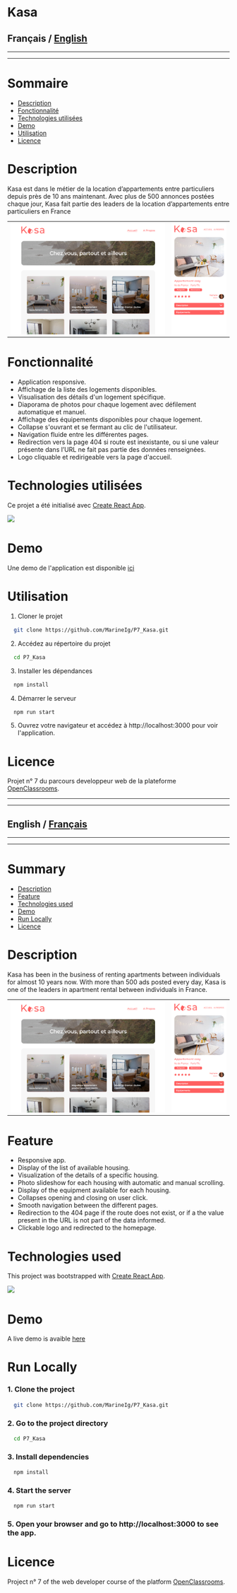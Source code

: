 # Kasa

## Français / [English](#english--français)
---
---

# Sommaire

- [Description](#description)
- [Fonctionnalité](#fonctionnalité)
- [Technologies utilisées](#technologies-utilisées)
- [Demo](#Demo)
- [Utilisation](#Utilisation)
- [Licence](#licence)

# Description

Kasa est dans le métier de la location d’appartements entre particuliers depuis près de 10 ans maintenant. Avec plus de 500 annonces postées chaque jour, Kasa fait partie des leaders de la location d’appartements entre particuliers en France

<table>
  <tr>
    <td><img src="public/Kasa_home.png" alt="Kasa"></td>
    <td><img src="public/Kasa_housing_responsive.png" alt="Kasa responsive"></td>
  </tr>
</table>

# Fonctionnalité

- Application responsive.
- Affichage de la liste des logements disponibles.
- Visualisation des détails d'un logement spécifique.
- Diaporama de photos pour chaque logement avec défilement automatique et manuel.
- Affichage des équipements disponibles pour chaque logement.
- Collapse s'ouvrant et se fermant au clic de l'utilisateur.
- Navigation fluide entre les différentes pages.
- Redirection vers la page 404 si route est inexistante, ou si une
  valeur présente dans l’URL ne fait pas partie des données
  renseignées.
- Logo cliquable et redirigeable vers la page d'accueil.

# Technologies utilisées

Ce projet a été initialisé avec [Create React App](https://github.com/facebook/create-react-app).

<p >
  <a href="https://skillicons.dev">
    <img src="https://skillicons.dev/icons?i=git,figma,react,scss," />
  </a>
</p>

# Demo

Une demo de l'application est disponible [ici](https://kasa-marine-iguna.vercel.app/)

# Utilisation

1. Cloner le projet

```bash
  git clone https://github.com/MarineIg/P7_Kasa.git
```

2. Accédez au répertoire du projet

```bash
  cd P7_Kasa
```

3. Installer les dépendances

```bash
  npm install
```

4. Démarrer le serveur

```bash
  npm run start
```

5. Ouvrez votre navigateur et accédez à http://localhost:3000 pour voir l'application.

# Licence

Projet n° 7 du parcours developpeur web de la plateforme [OpenClassrooms](https://openclassrooms.com/fr/).

---
---
## English / [Français](#Français--English)
---
---

# Summary

- [Description](#Description)
- [Feature](#feature)
- [Technologies used](#technologies-used)
- [Demo](#demo-1)
- [Run Locally](#run-locally)
- [Licence](#licence-1)

# Description

Kasa has been in the business of renting apartments between individuals for almost 10 years now. With more than 500 ads posted every day, Kasa is one of the leaders in apartment rental between individuals in France.

<table>
  <tr>
    <td><img src="public/Kasa_home.png" alt="Kasa"></td>
    <td><img src="public/Kasa_housing_responsive.png" alt="Kasa responsive"></td>
  </tr>
</table>

# Feature

- Responsive app.
- Display of the list of available housing.
- Visualization of the details of a specific housing.
- Photo slideshow for each housing with automatic and manual scrolling.
- Display of the equipment available for each housing.
- Collapses opening and closing on user click.
- Smooth navigation between the different pages.
- Redirection to the 404 page if the route does not exist, or if a
  the value present in the URL is not part of the data
  informed.
- Clickable logo and redirected to the homepage.

# Technologies used

This project was bootstrapped with [Create React App](https://github.com/facebook/create-react-app).

<p >
  <a href="https://skillicons.dev">
    <img src="https://skillicons.dev/icons?i=git,figma,react,scss," />
  </a>
</p>

# Demo

A live demo is avaible [here](https://kasa-marine-iguna.vercel.app/)

# Run Locally

### 1. Clone the project

```bash
  git clone https://github.com/MarineIg/P7_Kasa.git
```

### 2. Go to the project directory

```bash
  cd P7_Kasa
```

### 3. Install dependencies

```bash
  npm install
```

### 4. Start the server

```bash
  npm run start
```

### 5. Open your browser and go to http://localhost:3000 to see the app.

# Licence

Project n° 7 of the web developer course of the platform [OpenClassrooms](https://openclassrooms.com/fr/).
